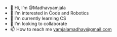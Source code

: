 - 👋 Hi, I’m @Madhavyamjala
- 👀 I’m interested in Code and Robotics
- 🌱 I’m currently learning CS
- 💞️ I’m looking to collaborate
- 📫 How to reach me yamjalamadhav@gmail.com

<!---
Madhavyamjala/Madhavyamjala is a ✨ special ✨ repository because its `README.md` (this file) appears on your GitHub profile.
You can click the Preview link to take a look at your changes.
--->
